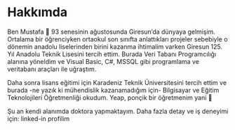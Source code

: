 # Hakkımda


Ben Mustafa 🙂 93 senesinin ağustosunda Giresun’da dünyaya gelmişim.
Ortalama bir öğrenciyken ortaokul son sınıfta anlattıkları projeler sebebiyle o
dönemin anadolu liselerinden birini kazanma ihtimalim varken Giresun 125. Yıl Anadolu Teknik Lisesini tercih ettim.
Burada Veri Tabanı Programcılığı alanına yöneldim ve Visual Basic, C#, MSSQL gibi programlama ve veritabanı araçları ile uğraştım.

Daha sonra lisans eğitimi için Karadeniz Teknik Üniversitesini tercih ettim ve
burada -ne yazık ki mühendislik kazanamadığım için- Bilgisayar ve Eğitim Teknolojileri Öğretmenliği okudum.
Yeap, ponçik bir öğretmenim yani 🙂

Şu an kendi alanımda doktora yapmaktayım. Daha fazla detay ve iş deneyimi için: linked-in profilim
